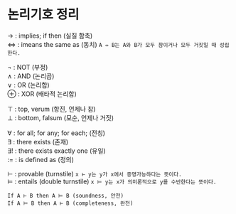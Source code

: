# 논리기호 정리

→ : implies; if then (실질 함축)  
⇔ : imeans the same as (동치)  `A ⇔ B는 A와 B가 모두 참이거나 모두 거짓일 때 성립한다.`  

¬ : NOT (부정)  
∧ : AND (논리곱)  
∨ : OR (논리합)  
⊕ : XOR (배타적 논리합)  

⊤ : top, verum (항진, 언제나 참)  
⊥ : bottom, falsum (모순, 언제나 거짓)  

∀ : for all; for any; for each; (전칭)  
∃ : there exists (존재)  
∃! : there exists exactly one (유일)  
:= : is defined as (정의)  

⊢ : provable (turnstile) `x ⊢ y는 y가 x에서 증명가능하다는 뜻이다.`  
⊨ : entails (double turnstile) `x ⊨ y는 x가 의미론적으로 y를 수반한다는 뜻이다.`   
```  
If A ⊢ B then A ⊨ B (soundness, 안전)  
If A ⊨ B then A ⊢ B (completeness, 완전)  
```  
